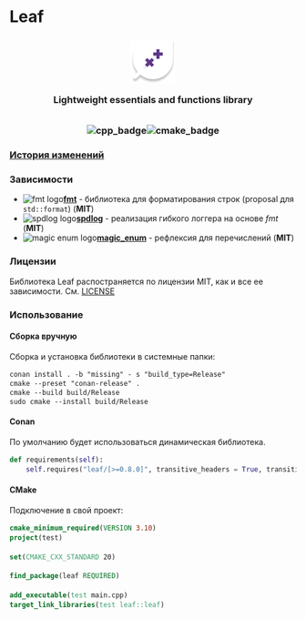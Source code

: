 # Leaf
<h3 align="center">
    <img src="docs/images/logo2.png" alt=""/><br/>
    <img src="https://raw.githubusercontent.com/catppuccin/catppuccin/main/assets/misc/transparent.png" height="30" width="0px"/>
    Lightweight essentials and functions library
    <img src="https://raw.githubusercontent.com/catppuccin/catppuccin/main/assets/misc/transparent.png" height="30" width="0px"/><br/>
    <img src="https://raw.githubusercontent.com/catppuccin/catppuccin/main/assets/misc/transparent.png" height="30" width="0px"/><br/>
    <img src="https://img.shields.io/badge/C%2B%2B-00599C?style=for-the-badge&logo=c%2B%2B&logoColor=white" alt="cpp_badge"/><img src="https://img.shields.io/badge/CMake-064F8C?style=for-the-badge&logo=cmake&logoColor=white" alt="cmake_badge"/>
</h3>

### [История изменений](./CHANGELOG.md)

### Зависимости

- ![fmt logo](https://avatars.githubusercontent.com/u/7280830?s=16&v=4)[**fmt**](https://github.com/fmtlib/fmt) - библиотека для форматирования строк (proposal для `std::format`) (**MIT**)
- ![spdlog logo](https://avatars.githubusercontent.com/u/6052198?s=16&v=4)[**spdlog**](https://github.com/gabime/spdlog) - реализация гибкого логгера на основе *fmt* (**MIT**)
- ![magic enum logo](https://avatars.githubusercontent.com/u/7997966?s=16&v=4)[**magic_enum**](https://github.com/Neargye/magic_enum) - рефлексия для перечислений (**MIT**)

### Лицензии

Библиотека Leaf распостраняется по лицензии MIT, как и все ее зависимости. См. [LICENSE](./LICENSE)

### Использование

#### Сборка вручную
Сборка и установка библиотеки в системные папки:
```shell
conan install . -b "missing" - s "build_type=Release"
cmake --preset "conan-release" .
cmake --build build/Release
sudo cmake --install build/Release
```

#### Conan
По умолчанию будет использоваться динамическая библиотека.
```py
def requirements(self):
    self.requires("leaf/[>=0.8.0]", transitive_headers = True, transitive_libs=True)
```

#### CMake
Подключение в свой проект:
```cmake
cmake_minimum_required(VERSION 3.10)
project(test)

set(CMAKE_CXX_STANDARD 20)

find_package(leaf REQUIRED)

add_executable(test main.cpp)
target_link_libraries(test leaf::leaf)
```